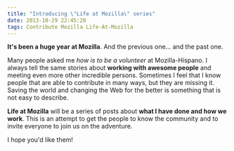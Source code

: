 ```yaml
---
title: "Introducing \"Life at Mozilla\" series"
date: 2013-10-29 22:45:28
tags: Contribute Mozilla Life-At-Mozilla
---
```


**It's been a huge year at Mozilla**. And the previous one... and the past one.

Many people asked me *how is to be a volunteer* at Mozilla-Hispano. I always tell the same stories about **working with awesome people** and meeting even more other incredible persons. Sometimes I feel that I know people that are able to
contribute in many ways, but they are missing it. Saving the world and changing the Web for the better is something that is not easy to describe.

**Life at Mozilla** will be a series of posts about **what I have done and how we work**. This is an attempt to get the people to know the community and to invite everyone to join us on the adventure.

I hope you'd like them!
